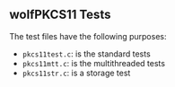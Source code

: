 ## wolfPKCS11 Tests

The test files have the following purposes:
* `pkcs11test.c`: is the standard tests
* `pkcs11mtt.c`: is the multithreaded tests
* `pkcs11str.c`: is a storage test
